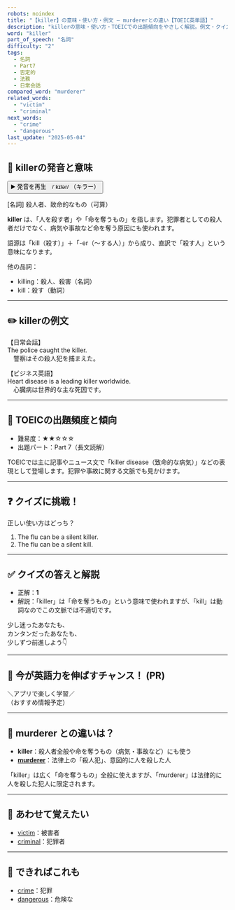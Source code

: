 ```yaml
---
robots: noindex
title: "【killer】の意味・使い方・例文 ― murdererとの違い【TOEIC英単語】"
description: "killerの意味・使い方・TOEICでの出題傾向をやさしく解説。例文・クイズ付きでmurdererとの違いもわかりやすく学べます。"
word: "killer"
part_of_speech: "名詞"
difficulty: "2"
tags:
  - 名詞
  - Part7
  - 否定的
  - 法務
  - 日常会話
compared_word: "murderer"
related_words:
  - "victim"
  - "criminal"
next_words:
  - "crime"
  - "dangerous"
last_update: "2025-05-04"
---
```


## 🔰 killerの発音と意味

<button class="play-audio" onclick="playTTS('killer')">
  <span class="play-audio-main">
    ▶️ 発音を再生　/ˈkɪlər/
  </span>
  <span class="play-audio-sub">
    （キラー）
  </span>
</button>

[名詞] 殺人者、致命的なもの（可算）

**killer** は、「人を殺す者」や「命を奪うもの」を指します。犯罪者としての殺人者だけでなく、病気や事故など命を奪う原因にも使われます。

語源は「kill（殺す）」＋「-er（～する人）」から成り、直訳で「殺す人」という意味になります。

他の品詞：  
- killing：殺人、殺害（名詞）
- kill：殺す（動詞）

---

## ✏️ killerの例文

【日常会話】  
The police caught the killer.  
　警察はその殺人犯を捕まえた。

【ビジネス英語】  
Heart disease is a leading killer worldwide.  
　心臓病は世界的な主な死因です。

---

## 🎯 TOEICの出題頻度と傾向

- 難易度：★★☆☆☆
- 出題パート：Part 7（長文読解）

TOEICでは主に記事やニュース文で「killer disease（致命的な病気）」などの表現として登場します。犯罪や事故に関する文脈でも見かけます。

---

## ❓ クイズに挑戦！

正しい使い方はどっち？

1. The flu can be a silent killer.  
2. The flu can be a silent kill.

---

## ✅ クイズの答えと解説

- 正解：**1**
- 解説：「killer」は「命を奪うもの」という意味で使われますが、「kill」は動詞なのでこの文脈では不適切です。

少し迷ったあなたも、  
カンタンだったあなたも、  
少しずつ前進しよう👇️

---

## 🚀 今が英語力を伸ばすチャンス！ (PR)

<div class="info-center">
＼アプリで楽しく学習／<br>  
（おすすめ情報予定）
</div>

---

## 🤔  murderer との違いは？

- **killer**：殺人者全般や命を奪うもの（病気・事故など）にも使う
- **[murderer](/word/murderer)**：法律上の「殺人犯」、意図的に人を殺した人

「killer」は広く「命を奪うもの」全般に使えますが、「murderer」は法律的に人を殺した犯人に限定されます。

---

## 🧩 あわせて覚えたい

- [victim](/word/victim)：被害者
- [criminal](/word/criminal)：犯罪者

---

## 📖 できればこれも

- [crime](/word/crime)：犯罪
- [dangerous](/word/dangerous)：危険な

<!-- cvid: aid05_bid16 -->

